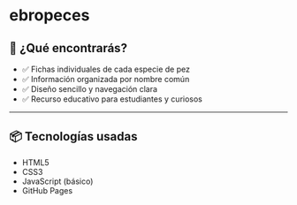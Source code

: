 # ebropeces
## 🐠 ¿Qué encontrarás?

- ✅ Fichas individuales de cada especie de pez
- ✅ Información organizada por nombre común
- ✅ Diseño sencillo y navegación clara
- ✅ Recurso educativo para estudiantes y curiosos

---

## 📦 Tecnologías usadas

- HTML5
- CSS3
- JavaScript (básico)
- GitHub Pages
